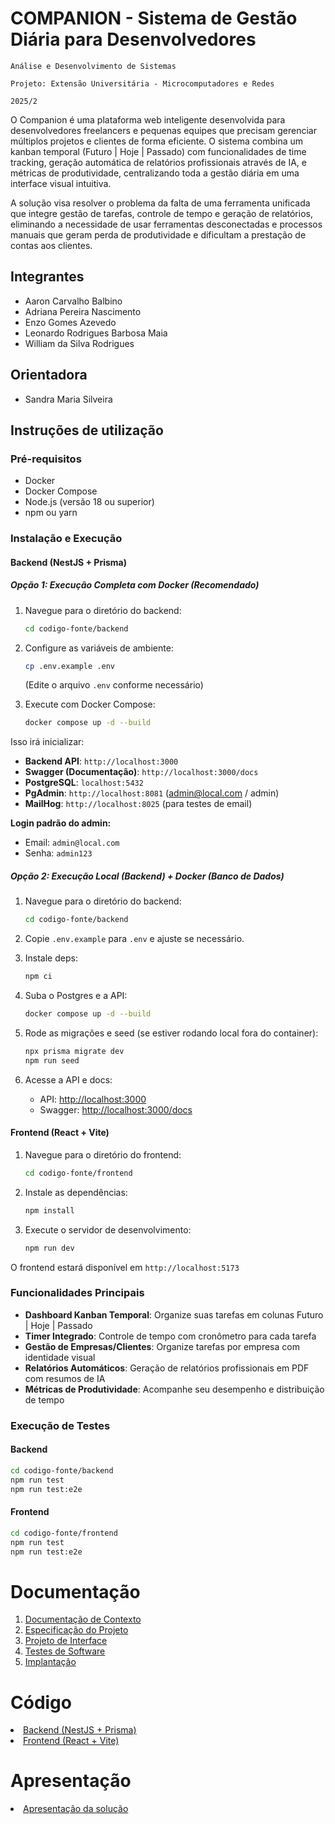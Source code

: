 # COMPANION - Sistema de Gestão Diária para Desenvolvedores

`Análise e Desenvolvimento de Sistemas`

`Projeto: Extensão Universitária - Microcomputadores e Redes`

`2025/2`

O Companion é uma plataforma web inteligente desenvolvida para desenvolvedores freelancers e pequenas equipes que precisam gerenciar múltiplos projetos e clientes de forma eficiente. O sistema combina um kanban temporal (Futuro | Hoje | Passado) com funcionalidades de time tracking, geração automática de relatórios profissionais através de IA, e métricas de produtividade, centralizando toda a gestão diária em uma interface visual intuitiva.

A solução visa resolver o problema da falta de uma ferramenta unificada que integre gestão de tarefas, controle de tempo e geração de relatórios, eliminando a necessidade de usar ferramentas desconectadas e processos manuais que geram perda de produtividade e dificultam a prestação de contas aos clientes.

## Integrantes

- Aaron Carvalho Balbino
- Adriana Pereira Nascimento
- Enzo Gomes Azevedo
- Leonardo Rodrigues Barbosa Maia
- William da Silva Rodrigues

## Orientadora

- Sandra Maria Silveira

## Instruções de utilização

### Pré-requisitos

- Docker
- Docker Compose
- Node.js (versão 18 ou superior)
- npm ou yarn

### Instalação e Execução

#### Backend (NestJS + Prisma)

##### Opção 1: Execução Completa com Docker (Recomendado)

1. Navegue para o diretório do backend:

   ```bash
   cd codigo-fonte/backend
   ```

2. Configure as variáveis de ambiente:

   ```bash
   cp .env.example .env
   ```

   (Edite o arquivo `.env` conforme necessário)

3. Execute com Docker Compose:
   ```bash
   docker compose up -d --build
   ```

Isso irá inicializar:

- **Backend API**: `http://localhost:3000`
- **Swagger (Documentação)**: `http://localhost:3000/docs`
- **PostgreSQL**: `localhost:5432`
- **PgAdmin**: `http://localhost:8081` (admin@local.com / admin)
- **MailHog**: `http://localhost:8025` (para testes de email)

**Login padrão do admin:**

- Email: `admin@local.com`
- Senha: `admin123`

##### Opção 2: Execução Local (Backend) + Docker (Banco de Dados)

1. Navegue para o diretório do backend:

   ```bash
   cd codigo-fonte/backend
   ```

2. Copie `.env.example` para `.env` e ajuste se necessário.
3. Instale deps:

   ```bash
   npm ci
   ```

4. Suba o Postgres e a API:
   ```bash
   docker compose up -d --build
   ```
5. Rode as migrações e seed (se estiver rodando local fora do container):

   ```bash
   npx prisma migrate dev
   npm run seed
   ```

6. Acesse a API e docs:
   - API: [http://localhost:3000](http://localhost:3000)
   - Swagger: [http://localhost:3000/docs](http://localhost:3000/docs)

#### Frontend (React + Vite)

1. Navegue para o diretório do frontend:

   ```bash
   cd codigo-fonte/frontend
   ```

2. Instale as dependências:

   ```bash
   npm install
   ```

3. Execute o servidor de desenvolvimento:
   ```bash
   npm run dev
   ```

O frontend estará disponível em `http://localhost:5173`

### Funcionalidades Principais

- **Dashboard Kanban Temporal**: Organize suas tarefas em colunas Futuro | Hoje | Passado
- **Timer Integrado**: Controle de tempo com cronômetro para cada tarefa
- **Gestão de Empresas/Clientes**: Organize tarefas por empresa com identidade visual
- **Relatórios Automáticos**: Geração de relatórios profissionais em PDF com resumos de IA
- **Métricas de Produtividade**: Acompanhe seu desempenho e distribuição de tempo

### Execução de Testes

#### Backend

```bash
cd codigo-fonte/backend
npm run test
npm run test:e2e
```

#### Frontend

```bash
cd codigo-fonte/frontend
npm run test
npm run test:e2e
```

# Documentação

<ol>
<li><a href="documentos/01-Documentação de Contexto.md"> Documentação de Contexto</a></li>
<li><a href="documentos/02-Especificação do Projeto.md"> Especificação do Projeto</a></li>
<li><a href="documentos/03-Projeto de Interface.md"> Projeto de Interface</a></li>
<li><a href="documentos/04-Testes de Software.md"> Testes de Software</a></li>
<li><a href="documentos/05-Implantação.md"> Implantação</a></li>
</ol>

# Código

<li><a href="codigo-fonte/backend/README.md"> Backend (NestJS + Prisma)</a></li>
<li><a href="codigo-fonte/frontend/README.md"> Frontend (React + Vite)</a></li>

# Apresentação

<li><a href="apresentacao/README.md"> Apresentação da solução</a></li>
